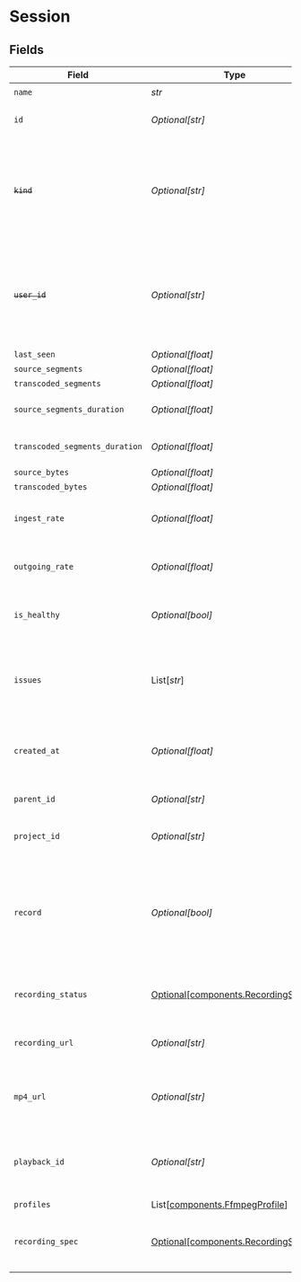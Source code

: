 # Session


## Fields

| Field                                                                                                                        | Type                                                                                                                         | Required                                                                                                                     | Description                                                                                                                  | Example                                                                                                                      |
| ---------------------------------------------------------------------------------------------------------------------------- | ---------------------------------------------------------------------------------------------------------------------------- | ---------------------------------------------------------------------------------------------------------------------------- | ---------------------------------------------------------------------------------------------------------------------------- | ---------------------------------------------------------------------------------------------------------------------------- |
| `name`                                                                                                                       | *str*                                                                                                                        | :heavy_check_mark:                                                                                                           | N/A                                                                                                                          | test_session                                                                                                                 |
| `id`                                                                                                                         | *Optional[str]*                                                                                                              | :heavy_minus_sign:                                                                                                           | N/A                                                                                                                          | de7818e7-610a-4057-8f6f-b785dc1e6f88                                                                                         |
| ~~`kind`~~                                                                                                                   | *Optional[str]*                                                                                                              | :heavy_minus_sign:                                                                                                           | : warning: ** DEPRECATED **: This will be removed in a future release, please migrate away from it as soon as possible.      | stream                                                                                                                       |
| ~~`user_id`~~                                                                                                                | *Optional[str]*                                                                                                              | :heavy_minus_sign:                                                                                                           | : warning: ** DEPRECATED **: This will be removed in a future release, please migrate away from it as soon as possible.      | 66E2161C-7670-4D05-B71D-DA2D6979556F                                                                                         |
| `last_seen`                                                                                                                  | *Optional[float]*                                                                                                            | :heavy_minus_sign:                                                                                                           | N/A                                                                                                                          | 1587667174725                                                                                                                |
| `source_segments`                                                                                                            | *Optional[float]*                                                                                                            | :heavy_minus_sign:                                                                                                           | N/A                                                                                                                          | 1                                                                                                                            |
| `transcoded_segments`                                                                                                        | *Optional[float]*                                                                                                            | :heavy_minus_sign:                                                                                                           | N/A                                                                                                                          | 2                                                                                                                            |
| `source_segments_duration`                                                                                                   | *Optional[float]*                                                                                                            | :heavy_minus_sign:                                                                                                           | Duration of all the source segments, sec                                                                                     | 1                                                                                                                            |
| `transcoded_segments_duration`                                                                                               | *Optional[float]*                                                                                                            | :heavy_minus_sign:                                                                                                           | Duration of all the transcoded segments, sec                                                                                 | 2                                                                                                                            |
| `source_bytes`                                                                                                               | *Optional[float]*                                                                                                            | :heavy_minus_sign:                                                                                                           | N/A                                                                                                                          | 1                                                                                                                            |
| `transcoded_bytes`                                                                                                           | *Optional[float]*                                                                                                            | :heavy_minus_sign:                                                                                                           | N/A                                                                                                                          | 2                                                                                                                            |
| `ingest_rate`                                                                                                                | *Optional[float]*                                                                                                            | :heavy_minus_sign:                                                                                                           | Rate at which sourceBytes increases (bytes/second)                                                                           | 1                                                                                                                            |
| `outgoing_rate`                                                                                                              | *Optional[float]*                                                                                                            | :heavy_minus_sign:                                                                                                           | Rate at which transcodedBytes increases (bytes/second)                                                                       | 2                                                                                                                            |
| `is_healthy`                                                                                                                 | *Optional[bool]*                                                                                                             | :heavy_minus_sign:                                                                                                           | Indicates whether the stream is healthy or not.                                                                              |                                                                                                                              |
| `issues`                                                                                                                     | List[*str*]                                                                                                                  | :heavy_minus_sign:                                                                                                           | A string array of human-readable errors describing issues affecting the stream, if any.                                      |                                                                                                                              |
| `created_at`                                                                                                                 | *Optional[float]*                                                                                                            | :heavy_minus_sign:                                                                                                           | Timestamp (in milliseconds) at which stream object was created                                                               | 1587667174725                                                                                                                |
| `parent_id`                                                                                                                  | *Optional[str]*                                                                                                              | :heavy_minus_sign:                                                                                                           | Points to parent stream object                                                                                               | de7818e7-610a-4057-8f6f-b785dc1e6f88                                                                                         |
| `project_id`                                                                                                                 | *Optional[str]*                                                                                                              | :heavy_minus_sign:                                                                                                           | The ID of the project                                                                                                        | aac12556-4d65-4d34-9fb6-d1f0985eb0a9                                                                                         |
| `record`                                                                                                                     | *Optional[bool]*                                                                                                             | :heavy_minus_sign:                                                                                                           | Whether the stream should be recorded. Uses default settings. For more customization, create and configure an object store.<br/> | false                                                                                                                        |
| `recording_status`                                                                                                           | [Optional[components.RecordingStatus]](../../models/components/recordingstatus.md)                                           | :heavy_minus_sign:                                                                                                           | The status of the recording process of this stream session.                                                                  |                                                                                                                              |
| `recording_url`                                                                                                              | *Optional[str]*                                                                                                              | :heavy_minus_sign:                                                                                                           | URL for accessing the recording of this stream session.                                                                      |                                                                                                                              |
| `mp4_url`                                                                                                                    | *Optional[str]*                                                                                                              | :heavy_minus_sign:                                                                                                           | The URL for the stream session recording packaged in an MP4.                                                                 |                                                                                                                              |
| `playback_id`                                                                                                                | *Optional[str]*                                                                                                              | :heavy_minus_sign:                                                                                                           | The playback ID to use with the Playback Info endpoint to retrieve playback URLs.                                            | eaw4nk06ts2d0mzb                                                                                                             |
| `profiles`                                                                                                                   | List[[components.FfmpegProfile](../../models/components/ffmpegprofile.md)]                                                   | :heavy_minus_sign:                                                                                                           | N/A                                                                                                                          |                                                                                                                              |
| `recording_spec`                                                                                                             | [Optional[components.RecordingSpec]](../../models/components/recordingspec.md)                                               | :heavy_minus_sign:                                                                                                           | Configuration for recording the stream. This can only be set if<br/>`record` is true.<br/>                                   |                                                                                                                              |